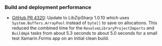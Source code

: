 ### Build and deployment performance

  * [GitHub PR 4320](https://github.com/xamarin/xamarin-android/pull/4320):
    Update to LibZipSharp 1.0.10 which uses `System.Buffers.ArrayPool`
    instead of `byte[]` to save on allocations.  This reduced the combined time
    for the `ResolveLibraryProjectImports` and `BuildApk` tasks from about 5.3
    seconds to about 5.0 seconds for a small test Xamarin.Forms app on an
    initial clean build.